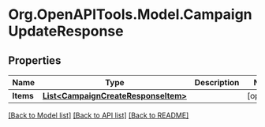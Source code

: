 # Org.OpenAPITools.Model.CampaignUpdateResponse

## Properties

Name | Type | Description | Notes
------------ | ------------- | ------------- | -------------
**Items** | [**List&lt;CampaignCreateResponseItem&gt;**](CampaignCreateResponseItem.md) |  | [optional] 

[[Back to Model list]](../README.md#documentation-for-models) [[Back to API list]](../README.md#documentation-for-api-endpoints) [[Back to README]](../README.md)

